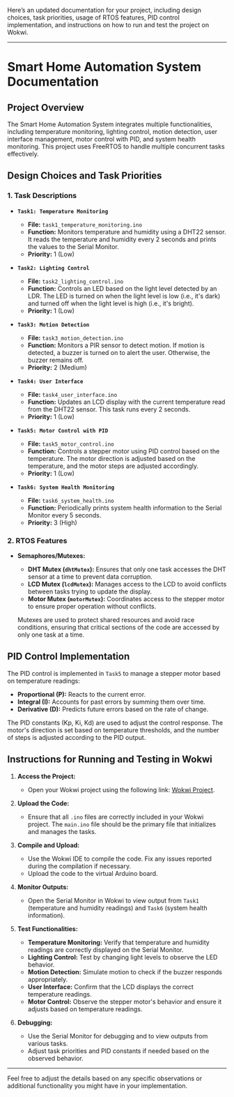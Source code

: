 Here’s an updated documentation for your project, including design choices, task priorities, usage of RTOS features, PID control implementation, and instructions on how to run and test the project on Wokwi.

---

# **Smart Home Automation System Documentation**

## **Project Overview**

The Smart Home Automation System integrates multiple functionalities, including temperature monitoring, lighting control, motion detection, user interface management, motor control with PID, and system health monitoring. This project uses FreeRTOS to handle multiple concurrent tasks effectively.

## **Design Choices and Task Priorities**

### **1. Task Descriptions**

- **`Task1: Temperature Monitoring`**
  - **File:** `task1_temperature_monitoring.ino`
  - **Function:** Monitors temperature and humidity using a DHT22 sensor. It reads the temperature and humidity every 2 seconds and prints the values to the Serial Monitor.
  - **Priority:** 1 (Low)

- **`Task2: Lighting Control`**
  - **File:** `task2_lighting_control.ino`
  - **Function:** Controls an LED based on the light level detected by an LDR. The LED is turned on when the light level is low (i.e., it's dark) and turned off when the light level is high (i.e., it's bright).
  - **Priority:** 1 (Low)

- **`Task3: Motion Detection`**
  - **File:** `task3_motion_detection.ino`
  - **Function:** Monitors a PIR sensor to detect motion. If motion is detected, a buzzer is turned on to alert the user. Otherwise, the buzzer remains off.
  - **Priority:** 2 (Medium)

- **`Task4: User Interface`**
  - **File:** `task4_user_interface.ino`
  - **Function:** Updates an LCD display with the current temperature read from the DHT22 sensor. This task runs every 2 seconds.
  - **Priority:** 1 (Low)

- **`Task5: Motor Control with PID`**
  - **File:** `task5_motor_control.ino`
  - **Function:** Controls a stepper motor using PID control based on the temperature. The motor direction is adjusted based on the temperature, and the motor steps are adjusted accordingly.
  - **Priority:** 1 (Low)

- **`Task6: System Health Monitoring`**
  - **File:** `task6_system_health.ino`
  - **Function:** Periodically prints system health information to the Serial Monitor every 5 seconds.
  - **Priority:** 3 (High)

### **2. RTOS Features**

- **Semaphores/Mutexes:**
  - **DHT Mutex (`dhtMutex`):** Ensures that only one task accesses the DHT sensor at a time to prevent data corruption.
  - **LCD Mutex (`lcdMutex`):** Manages access to the LCD to avoid conflicts between tasks trying to update the display.
  - **Motor Mutex (`motorMutex`):** Coordinates access to the stepper motor to ensure proper operation without conflicts.

  Mutexes are used to protect shared resources and avoid race conditions, ensuring that critical sections of the code are accessed by only one task at a time.

## **PID Control Implementation**

The PID control is implemented in `Task5` to manage a stepper motor based on temperature readings:
- **Proportional (P):** Reacts to the current error.
- **Integral (I):** Accounts for past errors by summing them over time.
- **Derivative (D):** Predicts future errors based on the rate of change.

The PID constants (Kp, Ki, Kd) are used to adjust the control response. The motor's direction is set based on temperature thresholds, and the number of steps is adjusted according to the PID output.

## **Instructions for Running and Testing in Wokwi**

1. **Access the Project:**
   - Open your Wokwi project using the following link: [Wokwi Project](https://wokwi.com/projects/407931795033906177).

2. **Upload the Code:**
   - Ensure that all `.ino` files are correctly included in your Wokwi project. The `main.ino` file should be the primary file that initializes and manages the tasks.

3. **Compile and Upload:**
   - Use the Wokwi IDE to compile the code. Fix any issues reported during the compilation if necessary.
   - Upload the code to the virtual Arduino board.

4. **Monitor Outputs:**
   - Open the Serial Monitor in Wokwi to view output from `Task1` (temperature and humidity readings) and `Task6` (system health information).

5. **Test Functionalities:**
   - **Temperature Monitoring:** Verify that temperature and humidity readings are correctly displayed on the Serial Monitor.
   - **Lighting Control:** Test by changing light levels to observe the LED behavior.
   - **Motion Detection:** Simulate motion to check if the buzzer responds appropriately.
   - **User Interface:** Confirm that the LCD displays the correct temperature readings.
   - **Motor Control:** Observe the stepper motor's behavior and ensure it adjusts based on temperature readings.

6. **Debugging:**
   - Use the Serial Monitor for debugging and to view outputs from various tasks.
   - Adjust task priorities and PID constants if needed based on the observed behavior.

---

Feel free to adjust the details based on any specific observations or additional functionality you might have in your implementation.
